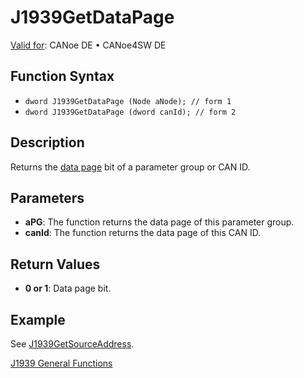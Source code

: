 # J1939GetDataPage

[Valid for](../../../Shared/FeatureAvailability.md): CANoe DE • CANoe4SW DE

## Function Syntax

- `dword J1939GetDataPage (Node aNode); // form 1`
- `dword J1939GetDataPage (dword canId); // form 2`

## Description

Returns the [data page](../../../CANoeCANalyzer/J1939/j1939basics/j1939PGandPGN.md) bit of a parameter group or CAN ID.

## Parameters

- **aPG**: The function returns the data page of this parameter group.
- **canId**: The function returns the data page of this CAN ID.

## Return Values

- **0 or 1**: Data page bit.

## Example

See [J1939GetSourceAddress](CAPLfunctionJ1939GetSourceAddress.md).

[J1939 General Functions](../CAPLfunctionsJ1939Overview.md#General)

